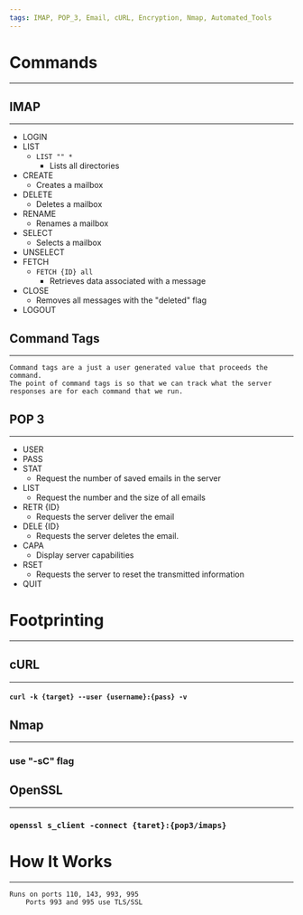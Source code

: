 ```yaml
---
tags: IMAP, POP_3, Email, cURL, Encryption, Nmap, Automated_Tools
---
```

# Commands
***
## IMAP
***
- LOGIN
- LIST
	- `LIST "" *`
		- Lists all directories
- CREATE
	- Creates a mailbox
- DELETE
	- Deletes a mailbox
- RENAME
	- Renames a mailbox
- SELECT
	- Selects a mailbox
- UNSELECT
- FETCH
	- `FETCH {ID} all`
		- Retrieves data associated with a message
- CLOSE
	- Removes all messages with the "deleted" flag
- LOGOUT
## Command Tags
***
	Command tags are a just a user generated value that proceeds the command.
	The point of command tags is so that we can track what the server responses are for each command that we run.

## POP 3
***
- USER
- PASS
- STAT
	- Request the number of saved emails in the server
- LIST
	- Request the number and the size of all emails
- RETR {ID}
	- Requests the server deliver the email
- DELE {ID}
	- Requests the server deletes the email.
- CAPA
	- Display server capabilities
- RSET 
	- Requests the server to reset the transmitted information
- QUIT

# Footprinting
***
## cURL
***
#### `curl -k {target} --user {username}:{pass} -v`

## Nmap
***
### use "-sC" flag
## OpenSSL
***
### `openssl s_client -connect {taret}:{pop3/imaps}`
# How It Works
***
	Runs on ports 110, 143, 993, 995
		Ports 993 and 995 use TLS/SSL